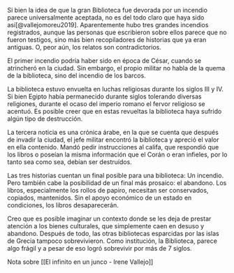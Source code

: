 Si bien la idea de que la gran Biblioteca fue devorada por un incendio parece universalmente aceptada, no es del todo claro que haya sido así[@vallejomoreu2019]. Aparentemente hubo tres grandes incendios registrados, aunque las personas que escribieron sobre ellos parece que no fueron testigos, sino más bien recopiladores de historias que ya eran antiguas. O, peor aún, los relatos son contradictorios. 

El primer incendio podría haber sido en época de César, cuando se atrincheró en la ciudad. Sin embargo, el propio militar no habla de la quema de la biblioteca, sino del incendio de los barcos. 

La biblioteca estuvo envuelta en luchas religiosas durante los siglos III y IV. Si bien Egipto había permanecido durante siglos tolerando diversas religiones, durante el ocaso del imperio romano el fervor religioso se acentuó. Es posible creer que en estas revueltas la biblioteca haya sufrido algún tipo de destrucción. 

La tercera noticia es una crónica árabe, en la que se cuenta que después de invadir la ciudad, el jefe militar encontró la biblioteca y apreció el valor en ella contenido. Mandó pedir instrucciones al califa, que respondió que los libros o poseían la misma información que el Corán o eran infieles, por lo tanto sea como sea, debían ser destruídos. 

Las tres historias cuentan un final posible para una biblioteca: Un incendio. Pero también cabe la posibilidad de un final más prosaico: el abandono. Los libros, especialmente los rollos de papiro, necesitan ser conservados, copiados, mantenidos. Sin el apoyo económico de un estado en condiciones, los libros desaparecerán. 

Creo que es posible imaginar un contexto donde se les deja de prestar atención a los bienes culturales, que simplemente caen en desuso y abandono. Después de todo, las otras bibliotecas esparcidas por las islas de Grecia tampoco sobrevivieron. Como institución, la Biblioteca, parece algo frágil y a pesar de eso logró sobrevivir por más de 7 siglos.

Nota sobre [[El infinito en un junco - Irene Vallejo]]